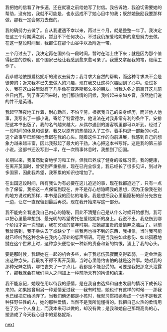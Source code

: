 
我把她的信看了许多遍，还在就寝之前给她写了封信。我告诉她，我迫切需要她的帮助，没有她，我就不可能是，也永远成不了她心目中的我；既然她鼓励我要那样做，那我一定会努力去做的。

我的确努力去做了。自从我遭遇不幸以来，再过三个月，就是整整一年了。我决定在这三个月期满之前，暂且不下任何决心，不过我仍按爱格妮斯的意思努力去做。在这一整段时间里，我都住在那个山谷中以及附近一带。

三个月过去了，我决定再在国外待一段时间，暂时在瑞士住下来；就是因为那个值得纪念的傍晚，这个国家已经让我感到愈来愈可亲了。我重又拿起我的笔，继续工作了。

我恭顺地依照爱格妮斯的建议去努力；我寻求大自然的帮助，而这种寻求决不会是徒劳的；近来我本已失去做人的兴趣，现在我又让这种兴趣回到了心中。没过多久，我在这山谷里就有了几乎像在亚茅斯那么多的朋友。当我入冬之前离开这儿前往日内瓦，到了春天回来时，他们那热情的问候，我听起来亲如乡音，虽然他们说的并不是英语。

我起早落夜地工作着，耐心勤奋，不怕辛劳。根据我自己的亲身经历，而非他人他事，我写出了一部小说，寄给了特雷德尔，他设法在对我非常有利的条件下，安排把这本书出版了。我的名气越来越大，从偶尔遇到的游客嘴里都可以听到。经过了一段时间的休息和调整，我又以原有的热情投入了工作，着手构思一部新的小说，这个故事早已顽强地盘踞在我的心头。随着这件工作的向前进展，我感到自己的想象力越来越丰富，因此我鼓起了最大的干劲，决心把这本书写好。这是我的第三部小说。这部书还没写到一半，在一次稍事休息时，我想到了回国。

长期以来，我虽然勤奋地学习和工作，但我已养成了健身的锻炼习惯。我的健康，在离开英国时，曾受到严重损害，现在已完全恢复。我已经长了很多见识，到过许多国家，因此我希望，我积累的知识也增加了。

在出国这段时间，所有我认为有必要在这儿追述的事，现在我都追述了，只有一点作了保留。我把这一点保留到现在，并不是存心想隐瞒我的思想，因为正像我在别的地方说过的那样，本书是我的回忆的笔录。我是想把我心里最隐秘的部分先放在一边，让它一直保留到最后再说。现在我开始来写这一部分。

我不能完全看透我自己内心的隐秘，因此不清楚自己是从什么时候开始想到，我可以把心里最早想到、最光明的希望寄托在爱格妮斯的身上。我说不出，我悲伤到哪个阶段才第一次想到，我在冥顽的童年时期，把她那宝贵的爱情弃之脑后了。以前我曾感到，我不幸失去了或缺少了一些我再也得不到的东西，我相信，当时我可能就已经听到这种念头在我内心深处的低声细语。可是当我被如此悲伤、如此孤寂地抛在这个世界上时，这种念头便恰似一种新的责备和新的悔恨，涌上了我的心头。

要是那时候，我跟她在一起的机会多些，由于我悲伤孤寂而变得软弱，一定会泄露出这种念头。我最初不得不离开英国，当时心里隐约害怕的就是这件事。她对我的那种兄妹之情，哪怕丧失了一丁点儿，我都是不能忍受的。可要是我把那念头泄露了，那我就会在我们两人之间加上一种前所未有的拘谨和约束。

我不能忘记，她现在用以待我的感情，是在我自由选择和自由发展的情况下成长起来的。如果她曾用另一种爱情爱过我——我有时想，她也许有这样的时候——那我也已经把它给抛弃了。当我们俩还都是小孩时，我就习惯把她看成一个远不是我这种狂野任性的人，她的那种爱情，当然不是我所能懂得的。我把自己火热的柔情用在了另一个人身上，而我本来可以做的，却没有做；是我和她自己那颗高尚的心，塑造成了今天我心目中的爱格妮斯。

[next](page722)